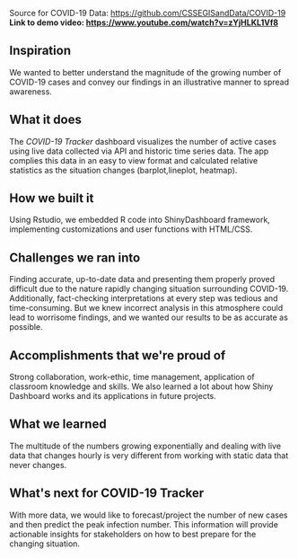 Source for COVID-19 Data: https://github.com/CSSEGISandData/COVID-19
**Link to demo video: https://www.youtube.com/watch?v=zYjHLKL1Vf8**

## Inspiration
We wanted to better understand the magnitude of the growing number of COVID-19 cases and convey our findings in an illustrative manner to spread awareness.

## What it does
The *COVID-19 Tracker* dashboard visualizes the number of active cases using live data collected via API and historic time series data. The app complies this data in an easy to view format and calculated relative statistics as the situation changes (barplot,lineplot, heatmap).

## How we built it
Using Rstudio, we embedded R code into ShinyDashboard framework, implementing customizations and user functions with HTML/CSS.

## Challenges we ran into
Finding accurate, up-to-date data and presenting them properly proved difficult due to the nature rapidly changing situation surrounding COVID-19. Additionally, fact-checking interpretations at every step was tedious and time-consuming. But we knew incorrect analysis in this atmosphere could lead to worrisome findings, and we wanted our results to be as accurate as possible. 

## Accomplishments that we're proud of
Strong collaboration, work-ethic, time management, application of classroom knowledge and skills. We also learned a lot about how Shiny Dashboard works and its applications in future projects. 

## What we learned
The multitude of the numbers growing exponentially and dealing with live data that changes hourly is very different from working with static data that never changes. 

## What's next for COVID-19 Tracker
With more data, we would like to forecast/project the number of new cases and then predict the peak infection number. This information will provide actionable insights for stakeholders on how to best prepare for the changing situation.
